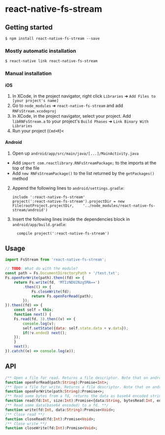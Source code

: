 
# react-native-fs-stream

## Getting started

`$ npm install react-native-fs-stream --save`

### Mostly automatic installation

`$ react-native link react-native-fs-stream`

### Manual installation


#### iOS

1. In XCode, in the project navigator, right click `Libraries` ➜ `Add Files to [your project's name]`
2. Go to `node_modules` ➜ `react-native-fs-stream` and add `RNFsStream.xcodeproj`
3. In XCode, in the project navigator, select your project. Add `libRNFsStream.a` to your project's `Build Phases` ➜ `Link Binary With Libraries`
4. Run your project (`Cmd+R`)<

#### Android

1. Open up `android/app/src/main/java/[...]/MainActivity.java`
  - Add `import com.reactlibrary.RNFsStreamPackage;` to the imports at the top of the file
  - Add `new RNFsStreamPackage()` to the list returned by the `getPackages()` method
2. Append the following lines to `android/settings.gradle`:
  	```
  	include ':react-native-fs-stream'
  	project(':react-native-fs-stream').projectDir = new File(rootProject.projectDir, 	'../node_modules/react-native-fs-stream/android')
  	```
3. Insert the following lines inside the dependencies block in `android/app/build.gradle`:
  	```
      compile project(':react-native-fs-stream')
  	```

## Usage
```javascript
import FsStream from 'react-native-fs-stream';

// TODO: What do with the module?
const path = Fs.DocumentDirectoryPath + '/test.txt';
Fs.openForWrite(path).then((fd) => {
	return Fs.write(fd, 'MTIzNDU2Nzg5MA==')
		.then(() => {
			Fs.closeWrite(fd);
			return Fs.openForRead(path);
		});
}).then((fd) => {
	const self = this;
	function next() {
	Fs.read(fd, 3).then((v) => {
		console.log(v);
		self.setState({data: self.state.data + v.data});
		if(!v.ended) next();
	});
	}
	next();
}).catch((e) => console.log(e));
```


## API

```haxe
/** Open a file for read. Returns a file descriptor. Note that on android it is a psuedo-fd **/
function openForRead(path:String):Promise<Int>;
/** Open a file for write. Returns a file descriptor. Note that on android it is a psuedo-fd **/
function openForWrite(path:String):Promise<>;
/** Read some bytes from a fd, returns the data as base64 encoded string **/
function read(fd:Int, size:Int):Promise<{data:String, bytesRead:Int, ended:Bool}>;
/** Read some data(base64 encoded) to a fd. **/
function write(fd:Int, data:String):Promise<Void>;
/** Close read **/
function closeRead(fd:Int):Promise<Void>;
/** Close write **/
function closeWrite(fd:Int):Promise<Void>;
```
  